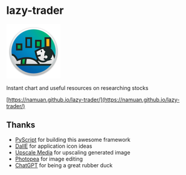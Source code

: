 # lazy-trader

![](assets/icons/icon-144x144.png)

Instant chart and useful resources on researching stocks

[https://namuan.github.io/lazy-trader/](https://namuan.github.io/lazy-trader/)

## Thanks

- [PyScript](https://pyscript.net) for building this awesome framework
- [DallE](https://openai.com/dall-e-2/) for application icon ideas
- [Upscale Media](https://www.upscale.media]) for upscaling generated image
- [Photopea](https://www.photopea.com]) for image editing
- [ChatGPT](https://chat.openai.com/chat) for being a great rubber duck
